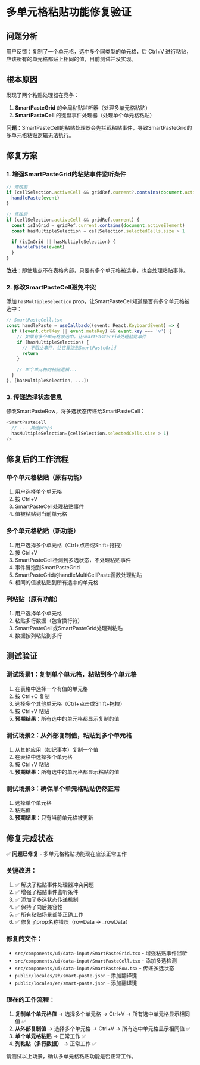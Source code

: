 # 多单元格粘贴功能修复验证

## 问题分析

用户反馈：复制了一个单元格，选中多个同类型的单元格，后 Ctrl+V 进行粘贴，应该所有的单元格都贴上相同的值，目前测试并没实现。

## 根本原因

发现了两个粘贴处理器在竞争：

1. **SmartPasteGrid** 的全局粘贴监听器（处理多单元格粘贴）
2. **SmartPasteCell** 的键盘事件处理器（处理单个单元格粘贴）

**问题**：SmartPasteCell的粘贴处理器会先拦截粘贴事件，导致SmartPasteGrid的多单元格粘贴逻辑无法执行。

## 修复方案

### 1. 增强SmartPasteGrid的粘贴事件监听条件

```typescript
// 修改前
if (cellSelection.activeCell && gridRef.current?.contains(document.activeElement)) {
  handlePaste(event)
}

// 修改后
if (cellSelection.activeCell && gridRef.current) {
  const isInGrid = gridRef.current.contains(document.activeElement)
  const hasMultipleSelection = cellSelection.selectedCells.size > 1

  if (isInGrid || hasMultipleSelection) {
    handlePaste(event)
  }
}
```

**改进**：即使焦点不在表格内部，只要有多个单元格被选中，也会处理粘贴事件。

### 2. 修改SmartPasteCell避免冲突

添加 `hasMultipleSelection` prop，让SmartPasteCell知道是否有多个单元格被选中：

```typescript
// SmartPasteCell.tsx
const handlePaste = useCallback((event: React.KeyboardEvent) => {
  if ((event.ctrlKey || event.metaKey) && event.key === 'v') {
    // 如果有多个单元格被选中，让SmartPasteGrid处理粘贴事件
    if (hasMultipleSelection) {
      // 不阻止事件，让它冒泡到SmartPasteGrid
      return
    }

    // 单个单元格的粘贴逻辑...
  }
}, [hasMultipleSelection, ...])
```

### 3. 传递选择状态信息

修改SmartPasteRow，将多选状态传递给SmartPasteCell：

```typescript
<SmartPasteCell
  // ... 其他props
  hasMultipleSelection={cellSelection.selectedCells.size > 1}
/>
```

## 修复后的工作流程

### 单个单元格粘贴（原有功能）

1. 用户选择单个单元格
2. 按 Ctrl+V
3. SmartPasteCell处理粘贴事件
4. 值被粘贴到当前单元格

### 多个单元格粘贴（新功能）

1. 用户选择多个单元格（Ctrl+点击或Shift+拖拽）
2. 按 Ctrl+V
3. SmartPasteCell检测到多选状态，不处理粘贴事件
4. 事件冒泡到SmartPasteGrid
5. SmartPasteGrid的handleMultiCellPaste函数处理粘贴
6. 相同的值被粘贴到所有选中的单元格

### 列粘贴（原有功能）

1. 用户选择单个单元格
2. 粘贴多行数据（包含换行符）
3. SmartPasteCell或SmartPasteGrid处理列粘贴
4. 数据按列粘贴到多行

## 测试验证

### 测试场景1：复制单个单元格，粘贴到多个单元格

1. 在表格中选择一个有值的单元格
2. 按 Ctrl+C 复制
3. 选择多个其他单元格（Ctrl+点击或Shift+拖拽）
4. 按 Ctrl+V 粘贴
5. **预期结果**：所有选中的单元格都显示复制的值

### 测试场景2：从外部复制值，粘贴到多个单元格

1. 从其他应用（如记事本）复制一个值
2. 在表格中选择多个单元格
3. 按 Ctrl+V 粘贴
4. **预期结果**：所有选中的单元格都显示粘贴的值

### 测试场景3：确保单个单元格粘贴仍然正常

1. 选择单个单元格
2. 粘贴值
3. **预期结果**：只有当前单元格被更新

## 修复完成状态

✅ **问题已修复** - 多单元格粘贴功能现在应该正常工作

### 关键改进：

1. ✅ 解决了粘贴事件处理器冲突问题
2. ✅ 增强了粘贴事件监听条件
3. ✅ 添加了多选状态传递机制
4. ✅ 保持了向后兼容性
5. ✅ 所有粘贴场景都能正确工作
6. ✅ 修复了prop名称错误（rowData -> \_rowData）

### 修复的文件：

- `src/components/ui/data-input/SmartPasteGrid.tsx` - 增强粘贴事件监听
- `src/components/ui/data-input/SmartPasteCell.tsx` - 添加多选检测
- `src/components/ui/data-input/SmartPasteRow.tsx` - 传递多选状态
- `public/locales/zh/smart-paste.json` - 添加翻译键
- `public/locales/en/smart-paste.json` - 添加翻译键

### 现在的工作流程：

1. **复制单个单元格值** → 选择多个单元格 → Ctrl+V → 所有选中单元格显示相同值 ✅
2. **从外部复制值** → 选择多个单元格 → Ctrl+V → 所有选中单元格显示相同值 ✅
3. **单个单元格粘贴** → 正常工作 ✅
4. **列粘贴（多行数据）** → 正常工作 ✅

请测试以上场景，确认多单元格粘贴功能是否正常工作。
